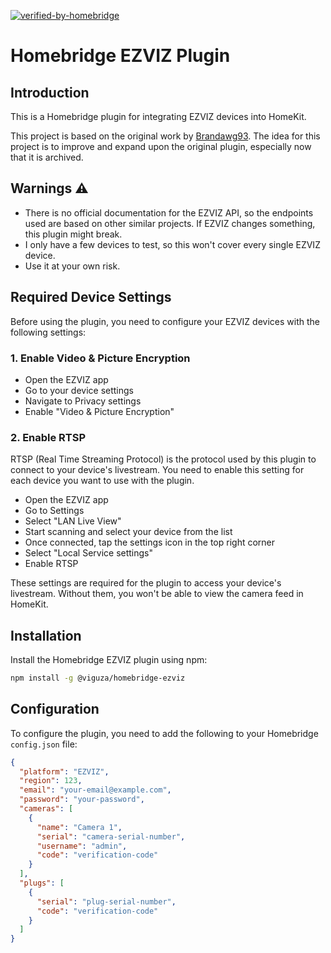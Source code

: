 [![verified-by-homebridge](https://badgen.net/badge/homebridge/verified/purple)](https://github.com/homebridge/homebridge/wiki/Verified-Plugins)

# Homebridge EZVIZ Plugin

## Introduction

This is a Homebridge plugin for integrating EZVIZ devices into HomeKit.

This project is based on the original work by [Brandawg93](https://github.com/Brandawg93/homebridge-ezviz). The idea for this project is to improve and expand upon the original plugin, especially now that it is archived.

## Warnings :warning:

- There is no official documentation for the EZVIZ API, so the endpoints used are based on other similar projects. If EZVIZ changes something, this plugin might break.
- I only have a few devices to test, so this won't cover every single EZVIZ device.
- Use it at your own risk.

## Required Device Settings

Before using the plugin, you need to configure your EZVIZ devices with the following settings:

### 1. Enable Video & Picture Encryption
- Open the EZVIZ app
- Go to your device settings
- Navigate to Privacy settings
- Enable "Video & Picture Encryption"

### 2. Enable RTSP
RTSP (Real Time Streaming Protocol) is the protocol used by this plugin to connect to your device's livestream. You need to enable this setting for each device you want to use with the plugin.

- Open the EZVIZ app
- Go to Settings
- Select "LAN Live View"
- Start scanning and select your device from the list
- Once connected, tap the settings icon in the top right corner
- Select "Local Service settings"
- Enable RTSP

These settings are required for the plugin to access your device's livestream. Without them, you won't be able to view the camera feed in HomeKit.

## Installation

   Install the Homebridge EZVIZ plugin using npm:
   ```sh
   npm install -g @viguza/homebridge-ezviz
   ```

## Configuration

To configure the plugin, you need to add the following to your Homebridge `config.json` file:

```json
{
  "platform": "EZVIZ",
  "region": 123,
  "email": "your-email@example.com",
  "password": "your-password",
  "cameras": [
    {
      "name": "Camera 1",
      "serial": "camera-serial-number",
      "username": "admin",
      "code": "verification-code"
    }
  ],
  "plugs": [
    {
      "serial": "plug-serial-number",
      "code": "verification-code"
    }
  ]
}
```